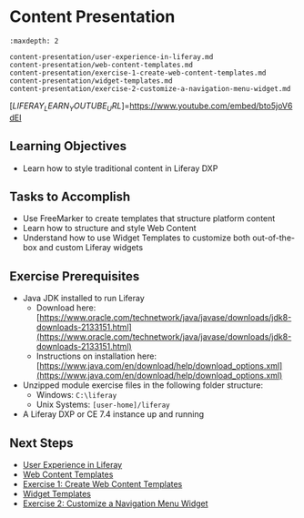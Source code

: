 # Content Presentation

```{toctree}
:maxdepth: 2

content-presentation/user-experience-in-liferay.md
content-presentation/web-content-templates.md
content-presentation/exercise-1-create-web-content-templates.md
content-presentation/widget-templates.md
content-presentation/exercise-2-customize-a-navigation-menu-widget.md
```

[$LIFERAY_LEARN_YOUTUBE_URL$]=https://www.youtube.com/embed/bto5joV6dEI

## Learning Objectives

* Learn how to style traditional content in Liferay DXP

## Tasks to Accomplish

* Use FreeMarker to create templates that structure platform content
* Learn how to structure and style Web Content
* Understand how to use Widget Templates to customize both out-of-the-box and custom
Liferay widgets

## Exercise Prerequisites

* Java JDK installed to run Liferay
    - Download here: [https://www.oracle.com/technetwork/java/javase/downloads/jdk8-downloads-2133151.html](https://www.oracle.com/technetwork/java/javase/downloads/jdk8-downloads-2133151.html)
    - Instructions on installation here: [https://www.java.com/en/download/help/download_options.xml](https://www.java.com/en/download/help/download_options.xml)
* Unzipped module exercise files in the following folder structure:
    * Windows: `C:\liferay`
    * Unix Systems: `[user-home]/liferay`
* A Liferay DXP or CE 7.4 instance up and running

## Next Steps

* [User Experience in Liferay](./content-presentation/user-experience-in-liferay.md) 
* [Web Content Templates](./content-presentation/web-content-templates.md) 
* [Exercise 1: Create Web Content Templates](./content-presentation/exercise-1-create-web-content-templates.md) 
* [Widget Templates](./content-presentation/widget-templates.md) 
* [Exercise 2: Customize a Navigation Menu Widget](./content-presentation/exercise-2-customize-a-navigation-menu-widget.md) 